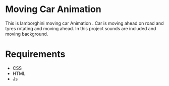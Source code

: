 
# Moving Car Animation

This is lamborghini moving car Animation .
Car is moving ahead on road and tyres rotating and moving ahead.
In this project sounds are included and moving background.

# Requirements

- CSS
- HTML
- Js
